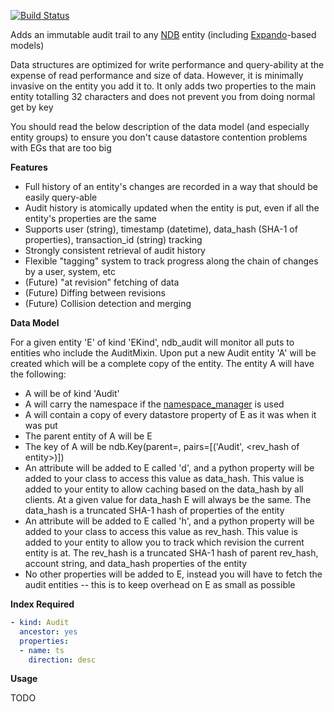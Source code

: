 [![Build Status](https://travis-ci.org/GainCompliance/ndb_audit.svg)](https://travis-ci.org/GainCompliance/ndb_audit)

Adds an immutable audit trail to any [NDB](https://cloud.google.com/appengine/docs/python/ndb/) entity 
(including [Expando](https://cloud.google.com/appengine/docs/python/ndb/creating-entity-models#expando)-based models)

Data structures are optimized for write performance and query-ability at the expense of
read performance and size of data.  However, it is minimally invasive on the entity you add it to.
It only adds two properties to the main entity totalling 32 characters and does not prevent you from 
doing normal get by key

You should read the below description of the data model (and especially entity groups) to ensure you don't
cause datastore contention problems with EGs that are too big

**Features**
* Full history of an entity's changes are recorded in a way that should be easily query-able
* Audit history is atomically updated when the entity is put, even if all the entity's properties are the same
* Supports user (string), timestamp (datetime), data_hash (SHA-1 of properties), transaction_id (string) tracking
* Strongly consistent retrieval of audit history
* Flexible "tagging" system to track progress along the chain of changes by a user, system, etc
* (Future) "at revision" fetching of data
* (Future) Diffing between revisions
* (Future) Collision detection and merging

**Data Model**

For a given entity 'E' of kind 'EKind', ndb_audit will monitor all puts to entities who include the AuditMixin.  Upon
put a new Audit entity 'A' will be created which will be a complete copy of the entity.  The entity A will have
the following:

* A will be of kind 'Audit'
* A will carry the namespace if the [namespace_manager](https://cloud.google.com/appengine/docs/python/refdocs/google.appengine.api.namespace_manager.namespace_manager) is used
* A will contain a copy of every datastore property of E as it was when it was put
* The parent entity of A will be E
* The key of A will be ndb.Key(parent=<key of E>, pairs=[('Audit', <rev_hash of entity>)])
* An attribute will be added to E called 'd', and a python property will be added to your class
  to access this value as data_hash.  This value is added to your entity to allow caching based on the data_hash
  by all clients.  At a given value for data_hash E will always be the same.  The data_hash is a truncated SHA-1 hash of
  properties of the entity
* An attribute will be added to E called 'h', and a python property will be added to your class
    to access this value as rev_hash.  This value is added to your entity to allow you to track which revision the 
    current entity is at.  The rev_hash is a truncated SHA-1 hash of parent rev_hash, account string, and data_hash
    properties of the entity
* No other properties will be added to E, instead you will have to fetch the audit entities --
  this is to keep overhead on E as small as possible

**Index Required**

```yaml
- kind: Audit
  ancestor: yes
  properties:
  - name: ts
    direction: desc
```

**Usage**

TODO
